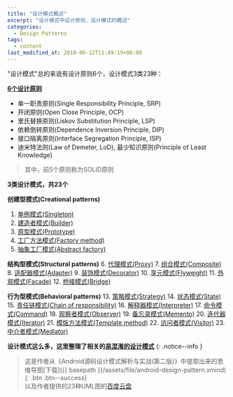```yaml
---
title: "设计模式概述"
excerpt: "设计模式中设计原则、设计模式的概述"
categories:
  - Design Patterns
tags:
  - content
last_modified_at: 2018-06-12T11:49:19+08:00
---
```


"设计模式"总的来说有设计原则6个，设计模式3类23种：  

[**6个设计原则**](/design%20patterns/design-principle/)  
- 单一职责原则(Single Responsibility Principle, SRP)
- 开闭原则(Open Close Principle, OCP)
- 里氏替换原则(Liskov Substitution Principle, LSP)
- 依赖倒转原则(Dependence Inversion Principle, DIP)
- 接口隔离原则(Interface Segregation Principle, ISP)
- 迪米特法则(Law of Demeter, LoD), 最少知识原则(Principle of Least Knowledge)

> 其中，前5个原则称为SOLID原则

**3类设计模式，共23个**

**创建型模式(Creational patterns)**
1. [单例模式(Singleton)](/design%20patterns/singleton/)
2. [建造者模式(Builder)](/design%20patterns/builder/)
3. [原型模式(Prototype)](/design%20patterns/prototype/)
4. [工厂方法模式(Factory method)](/design%20patterns/factory-method/)
5. [抽象工厂模式(Abstract factory)](/design%20patterns/abstract-factory/)

**结构型模式(Structural patterns)**
6. [代理模式(Proxy)](/design%20patterns/proxy/)
7. [组合模式(Composite)](/design%20patterns/composite/)
8. [适配器模式(Adapter)](/design%20patterns/adapter/)
9. [装饰模式(Decorator)](/design%20patterns/decorator/)
10. [享元模式(Flyweight)](/design%20patterns/flyweight/)
11. [外观模式(Facade)](/design%20patterns/facade/)
12. [桥接模式(Bridge)](/design%20patterns/bridge/)

**行为型模式(Behavioral patterns)**
13. [策略模式(Strategy)](/design%20patterns/strategy/)
14. [状态模式(State)](/design%20patterns/state/)
15. [责任链模式(Chain of responsibility)](/design%20patterns/chain-of-responsibility/)
16. [解释器模式(Interpreter)](/design%20patterns/interpreter/)
17. [命令模式(Command)](/design%20patterns/command/)
18. [观察者模式(Observer)](/design%20patterns/observer/)
19. [备忘录模式(Memento)](/design%20patterns/memento/)
20. [迭代器模式(Iterator)](/design%20patterns/iterator/)
21. [模版方法模式(Template method)](/design%20patterns/template-method/)
22. [访问者模式(Visitor)](/design%20patterns/visitor/)
23. [中介者模式(Mediator)](/design%20patterns/mediator/)

**设计模式这么多，这里整理了相关的[易混淆的设计模式](/design%20patterns/confusing-design-pattern)**
{: .notice--info }

> 这是作者从《Android源码设计模式解析与实战(第二版)》中提取出来的思维导图[下载]({{ basepath }}/assets/file/android-design-pattern.xmind){: .btn .btn--success}  
> 以及作者提供的23种UML图的[百度云盘](https://pan.baidu.com/s/1qXDPXy0)

